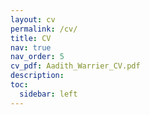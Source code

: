 ```yaml
---
layout: cv
permalink: /cv/
title: CV
nav: true
nav_order: 5
cv_pdf: Aadith_Warrier_CV.pdf
description:
toc:
  sidebar: left
---
```

